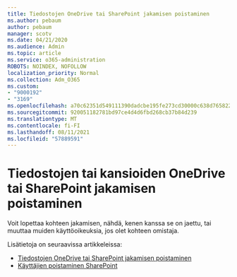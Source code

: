```yaml
---
title: Tiedostojen OneDrive tai SharePoint jakamisen poistaminen
ms.author: pebaum
author: pebaum
manager: scotv
ms.date: 04/21/2020
ms.audience: Admin
ms.topic: article
ms.service: o365-administration
ROBOTS: NOINDEX, NOFOLLOW
localization_priority: Normal
ms.collection: Adm_O365
ms.custom:
- "9000192"
- "3169"
ms.openlocfilehash: a70c62351d549111390dadcbe195fe273cd30000c638d765822e43d0ccd07dbe
ms.sourcegitcommit: 920051182781bd97ce4d4d6fbd268cb37b84d239
ms.translationtype: MT
ms.contentlocale: fi-FI
ms.lasthandoff: 08/11/2021
ms.locfileid: "57889591"
---
```

# <a name="how-to-stop-sharing-onedrive-or-sharepoint-files-or-folders"></a>Tiedostojen tai kansioiden OneDrive tai SharePoint jakamisen poistaminen

Voit lopettaa kohteen jakamisen, nähdä, kenen kanssa se on jaettu, tai muuttaa muiden käyttöoikeuksia, jos olet kohteen omistaja.

Lisätietoja on seuraavissa artikkeleissa: 

- [Tiedostojen OneDrive tai SharePoint jakamisen poistaminen](https://support.office.com/article/stop-sharing-onedrive-or-sharepoint-files-or-folders-or-change-permissions-0a36470f-d7fe-40a0-bd74-0ac6c1e13323)
- [Käyttäjien poistaminen SharePoint](https://docs.microsoft.com/sharepoint/remove-users)